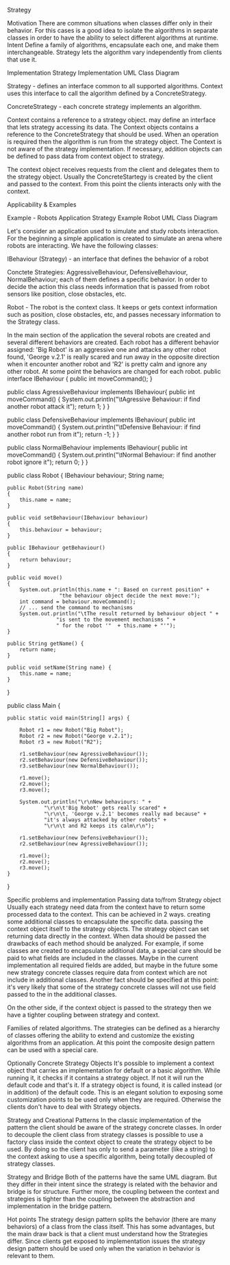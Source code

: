 Strategy

Motivation
There are common situations when classes differ only in their behavior. For this cases is a good idea to isolate the algorithms in separate classes in order to have the ability to select different algorithms at runtime. 
Intent
Define a family of algorithms, encapsulate each one, and make them interchangeable. Strategy lets the algorithm vary independently from clients that use it.

Implementation
 Strategy Implementation UML Class Diagram

Strategy - defines an interface common to all supported algorithms. Context uses this interface to call the algorithm defined by a ConcreteStrategy.

ConcreteStrategy - each concrete strategy implements an algorithm.

Context
contains a reference to a strategy object.
may define an interface that lets strategy accessing its data.
The Context objects contains a reference to the ConcreteStrategy that should be used. When an operation is required then the algorithm is run from the strategy object. The Context is not aware of the strategy implementation. If necessary, addition objects can be defined to pass data from context object to strategy. 

The context object receives requests from the client and delegates them to the strategy object. Usually the ConcreteStartegy is created by the client and passed to the context. From this point the clients interacts only with the context.


Applicability & Examples

Example - Robots Application
Strategy Example Robot UML Class Diagram 

Let's consider an application used to simulate and study robots interaction. For the beginning a simple application is created to simulate an arena where robots are interacting. We have the following classes:

IBehaviour (Strategy) - an interface that defines the behavior of a robot

Conctete Strategies: AggressiveBehaviour, DefensiveBehaviour, NormalBehaviour; each of them defines a specific behavior. In order to decide the action this class needs information that is passed from robot sensors like position, close obstacles, etc.

Robot - The robot is the context class. It keeps or gets context information such as position, close obstacles, etc, and passes necessary information to the Strategy class.

In the main section of the application the several robots are created and several different behaviors are created. Each robot has a different behavior assigned: 'Big Robot' is an aggressive one and attacks any other robot found, 'George v.2.1' is really scared and run away in the opposite direction when it encounter another robot and 'R2' is pretty calm and ignore any other robot. At some point the behaviors are changed for each robot.
public interface IBehaviour {
	public int moveCommand();
}

public class AgressiveBehaviour implements IBehaviour{
	public int moveCommand()
	{
		System.out.println("\tAgressive Behaviour: if find another robot attack it");
		return 1;
	}
}

public class DefensiveBehaviour implements IBehaviour{
	public int moveCommand()
	{
		System.out.println("\tDefensive Behaviour: if find another robot run from it");
		return -1;
	}
}

public class NormalBehaviour implements IBehaviour{
	public int moveCommand()
	{
		System.out.println("\tNormal Behaviour: if find another robot ignore it");
		return 0;
	}
}

public class Robot {
	IBehaviour behaviour;
	String name;

	public Robot(String name)
	{
		this.name = name;
	}

	public void setBehaviour(IBehaviour behaviour)
	{
		this.behaviour = behaviour;
	}

	public IBehaviour getBehaviour()
	{
		return behaviour;
	}

	public void move()
	{
		System.out.println(this.name + ": Based on current position" +
					 "the behaviour object decide the next move:");
		int command = behaviour.moveCommand();
		// ... send the command to mechanisms
		System.out.println("\tThe result returned by behaviour object " +
					"is sent to the movement mechanisms " + 
					" for the robot '"  + this.name + "'");
	}

	public String getName() {
		return name;
	}

	public void setName(String name) {
		this.name = name;
	}
}


public class Main {

	public static void main(String[] args) {

		Robot r1 = new Robot("Big Robot");
		Robot r2 = new Robot("George v.2.1");
		Robot r3 = new Robot("R2");

		r1.setBehaviour(new AgressiveBehaviour());
		r2.setBehaviour(new DefensiveBehaviour());
		r3.setBehaviour(new NormalBehaviour());

		r1.move();
		r2.move();
		r3.move();

		System.out.println("\r\nNew behaviours: " +
				"\r\n\t'Big Robot' gets really scared" +
				"\r\n\t, 'George v.2.1' becomes really mad because" +
				"it's always attacked by other robots" +
				"\r\n\t and R2 keeps its calm\r\n");

		r1.setBehaviour(new DefensiveBehaviour());
		r2.setBehaviour(new AgressiveBehaviour());

		r1.move();
		r2.move();
		r3.move();
	}
}


Specific problems and implementation
Passing data to/from Strategy object
Usually each strategy need data from the context have to return some processed data to the context. This can be achieved in 2 ways. 
creating some additional classes to encapsulate the specific data.
passing the context object itself to the strategy objects. The strategy object can set returning data directly in the context.
When data should be passed the drawbacks of each method should be analyzed. For example, if some classes are created to encapsulate additional data, a special care should be paid to what fields are included in the classes. Maybe in the current implementation all required fields are added, but maybe in the future some new strategy concrete classes require data from context which are not include in additional classes. Another fact should be specified at this point: it's very likely that some of the strategy concrete classes will not use field passed to the in the additional classes.

On the other side, if the context object is passed to the strategy then we have a tighter coupling between strategy and context.

Families of related algorithms.
The strategies can be defined as a hierarchy of classes offering the ability to extend and customize the existing algorithms from an application. At this point the composite design pattern can be used with a special care. 

Optionally Concrete Strategy Objects
It's possible to implement a context object that carries an implementation for default or a basic algorithm. While running it, it checks if it contains a strategy object. If not it will run the default code and that's it. If a strategy object is found, it is called instead (or in addition) of the default code. This is an elegant solution to exposing some customization points to be used only when they are required. Otherwise the clients don't have to deal with Strategy objects.

Strategy and Creational Patterns
In the classic implementation of the pattern the client should be aware of the strategy concrete classes. In order to decouple the client class from strategy classes is possible to use a factory class inside the context object to create the strategy object to be used. By doing so the client has only to send a parameter (like a string) to the context asking to use a specific algorithm, being totally decoupled of strategy classes.

Strategy and Bridge
Both of the patterns have the same UML diagram. But they differ in their intent since the strategy is related with the behavior and bridge is for structure. Further more, the coupling between the context and strategies is tighter than the coupling between the abstraction and implementation in the bridge pattern.


Hot points
The strategy design pattern splits the behavior (there are many behaviors) of a class from the class itself. This has some advantages, but the main draw back is that a client must understand how the Strategies differ. Since clients get exposed to implementation issues the strategy design pattern should be used only when the variation in behavior is relevant to them.